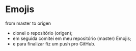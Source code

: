 # Emojis
 from master to origen
 
 - clonei o repositório (origen);
 - em seguida comitei em meu repositório (master) Emojis;
 - e para finalizar fiz um push pro GitHub.
